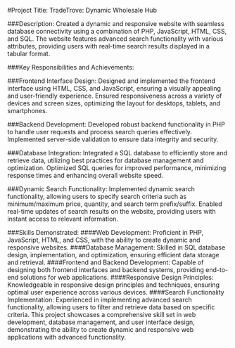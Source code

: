 #Project Title: TradeTrove: Dynamic Wholesale Hub

###Description:
Created a dynamic and responsive website with seamless database connectivity using a combination of PHP, JavaScript, HTML, CSS, and SQL. The website features advanced search functionality with various attributes, providing users with real-time search results displayed in a tabular format.

###Key Responsibilities and Achievements:

###Frontend Interface Design:
Designed and implemented the frontend interface using HTML, CSS, and JavaScript, ensuring a visually appealing and user-friendly experience.
Ensured responsiveness across a variety of devices and screen sizes, optimizing the layout for desktops, tablets, and smartphones.

###Backend Development:
Developed robust backend functionality in PHP to handle user requests and process search queries effectively.
Implemented server-side validation to ensure data integrity and security.

###Database Integration:
Integrated a SQL database to efficiently store and retrieve data, utilizing best practices for database management and optimization.
Optimized SQL queries for improved performance, minimizing response times and enhancing overall website speed.

###Dynamic Search Functionality:
Implemented dynamic search functionality, allowing users to specify search criteria such as minimum/maximum price, quantity, and search term prefix/suffix.
Enabled real-time updates of search results on the website, providing users with instant access to relevant information.

###Skills Demonstrated:
####Web Development: 
Proficient in PHP, JavaScript, HTML, and CSS, with the ability to create dynamic and responsive websites.
####Database Management: 
Skilled in SQL database design, implementation, and optimization, ensuring efficient data storage and retrieval.
####Frontend and Backend Development: 
Capable of designing both frontend interfaces and backend systems, providing end-to-end solutions for web applications.
####Responsive Design Principles: 
Knowledgeable in responsive design principles and techniques, ensuring optimal user experience across various devices.
####Search Functionality Implementation: 
Experienced in implementing advanced search functionality, allowing users to filter and retrieve data based on specific criteria.
This project showcases a comprehensive skill set in web development, database management, and user interface design, demonstrating the ability to create dynamic and responsive web applications with advanced functionality.
